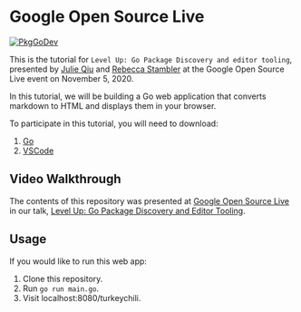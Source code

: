 
# Google Open Source Live

[![PkgGoDev](https://pkg.go.dev/badge/github.com/julieqiu/opensourcelive)](https://pkg.go.dev/github.com/julieqiu/opensourcelive)

This is the tutorial for `Level Up: Go Package Discovery and editor tooling`,
presented by
[Julie Qiu](https://twitter.com/jqiu25) and
[Rebecca Stambler](https://twitter.com/stamblerre) at the Google Open Source
Live event on November 5, 2020.

In this tutorial, we will be building a Go web application that converts
markdown to HTML and displays them in your browser.

To participate in this tutorial, you will need to download:

1. [Go](https://golang.org/doc/install)
2. [VSCode](https://code.visualstudio.com/)

## Video Walkthrough

The contents of this repository was presented at
[Google Open Source Live](https://opensourcelive.withgoogle.com/events/go) 
in our talk,
[Level Up: Go Package Discovery and Editor Tooling](https://www.youtube.com/watch?v=n7ayE29b7QA&feature=emb_logo).

## Usage

If you would like to run this web app:

1. Clone this repository.
2. Run `go run main.go`.
3. Visit localhost:8080/turkeychili.